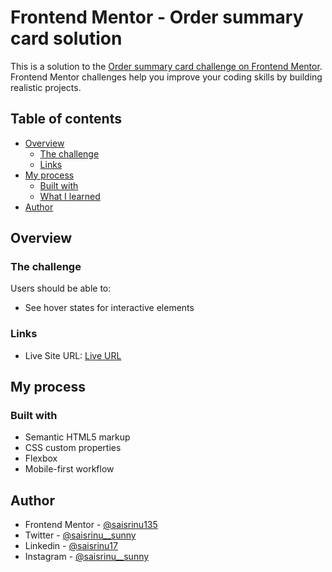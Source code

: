 # Frontend Mentor - Order summary card solution

This is a solution to the [Order summary card challenge on Frontend Mentor](https://www.frontendmentor.io/challenges/order-summary-component-QlPmajDUj). Frontend Mentor challenges help you improve your coding skills by building realistic projects. 

## Table of contents

- [Overview](#overview)
  - [The challenge](#the-challenge)
  - [Links](#links)
- [My process](#my-process)
  - [Built with](#built-with)
  - [What I learned](#what-i-learned)
- [Author](#author)


## Overview

### The challenge

Users should be able to:

- See hover states for interactive elements


### Links

- Live Site URL: [Live URL](https://saisrinu135.github.io/order-summary-component/)

## My process

### Built with

- Semantic HTML5 markup
- CSS custom properties
- Flexbox
- Mobile-first workflow


## Author

- Frontend Mentor - [@saisrinu135](https://www.frontendmentor.io/profile/saisrinu135)
- Twitter - [@saisrinu__sunny](https://www.twitter.com/saisrinu__sunny)
- Linkedin - [@saisrinu17](https://www.linkedin.com/in/saisrinu17/)
- Instagram - [@saisrinu__sunny](https://www.instagram.com/saisrinu__sunny/)